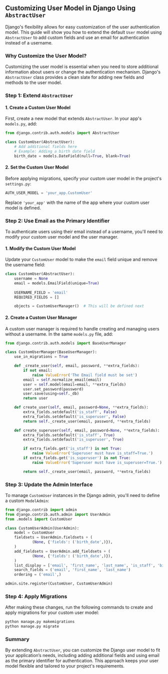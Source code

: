 ## Customizing User Model in Django Using `AbstractUser`

Django's flexibility allows for easy customization of the user authentication model. This guide will show you how to extend the default `User` model using `AbstractUser` to add custom fields and use an email for authentication instead of a username.

### Why Customize the User Model?

Customizing the user model is essential when you need to store additional information about users or change the authentication mechanism. Django's `AbstractUser` class provides a clean slate for adding new fields and methods to the user model.

### Step 1: Extend `AbstractUser`

#### 1. **Create a Custom User Model**

First, create a new model that extends `AbstractUser`. In your app's `models.py`, add:

```python
from django.contrib.auth.models import AbstractUser

class CustomUser(AbstractUser):
    # Add additional fields here
    # Example: Adding a birth date field
    birth_date = models.DateField(null=True, blank=True)
```

#### 2. **Set the Custom User Model**

Before applying migrations, specify your custom user model in the project's `settings.py`:

```python
AUTH_USER_MODEL = 'your_app.CustomUser'
```

Replace `'your_app'` with the name of the app where your custom user model is defined.

### Step 2: Use Email as the Primary Identifier

To authenticate users using their email instead of a username, you'll need to modify your custom user model and the user manager.

#### 1. **Modify the Custom User Model**

Update your `CustomUser` model to make the `email` field unique and remove the username field:

```python
class CustomUser(AbstractUser):
    username = None
    email = models.EmailField(unique=True)
    
    USERNAME_FIELD = 'email'
    REQUIRED_FIELDS = []

    objects = CustomUserManager()  # This will be defined next
```

#### 2. **Create a Custom User Manager**

A custom user manager is required to handle creating and managing users without a username. In the same `models.py` file, add:

```python
from django.contrib.auth.models import BaseUserManager

class CustomUserManager(BaseUserManager):
    use_in_migrations = True

    def _create_user(self, email, password, **extra_fields):
        if not email:
            raise ValueError('The Email field must be set')
        email = self.normalize_email(email)
        user = self.model(email=email, **extra_fields)
        user.set_password(password)
        user.save(using=self._db)
        return user

    def create_user(self, email, password=None, **extra_fields):
        extra_fields.setdefault('is_staff', False)
        extra_fields.setdefault('is_superuser', False)
        return self._create_user(email, password, **extra_fields)

    def create_superuser(self, email, password=None, **extra_fields):
        extra_fields.setdefault('is_staff', True)
        extra_fields.setdefault('is_superuser', True)

        if extra_fields.get('is_staff') is not True:
            raise ValueError('Superuser must have is_staff=True.')
        if extra_fields.get('is_superuser') is not True:
            raise ValueError('Superuser must have is_superuser=True.')

        return self._create_user(email, password, **extra_fields)
```

### Step 3: Update the Admin Interface

To manage `CustomUser` instances in the Django admin, you'll need to define a custom `ModelAdmin`:

```python
from django.contrib import admin
from django.contrib.auth.admin import UserAdmin
from .models import CustomUser

class CustomUserAdmin(UserAdmin):
    model = CustomUser
    fieldsets = UserAdmin.fieldsets + (
            (None, {'fields': ('birth_date',)}),
    )
    add_fieldsets = UserAdmin.add_fieldsets + (
            (None, {'fields': ('birth_date',)}),
    )
    list_display = ['email', 'first_name', 'last_name', 'is_staff', 'birth_date']
    search_fields = ('email', 'first_name', 'last_name')
    ordering = ('email',)

admin.site.register(CustomUser, CustomUserAdmin)
```

### Step 4: Apply Migrations

After making these changes, run the following commands to create and apply migrations for your custom user model:

```bash
python manage.py makemigrations
python manage.py migrate
```

### Summary

By extending `AbstractUser`, you can customize the Django user model to fit your application’s needs, including adding additional fields and using email as the primary identifier for authentication. This approach keeps your user model flexible and tailored to your project's requirements.